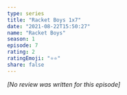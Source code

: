 ```yaml
---
type: series
title: "Racket Boys 1x7"
date: "2021-08-22T15:50:27"
name: "Racket Boys"
season: 1
episode: 7
rating: 2
ratingEmoji: "⭐️⭐️"
share: false
---
```


_[No review was written for this episode]_
